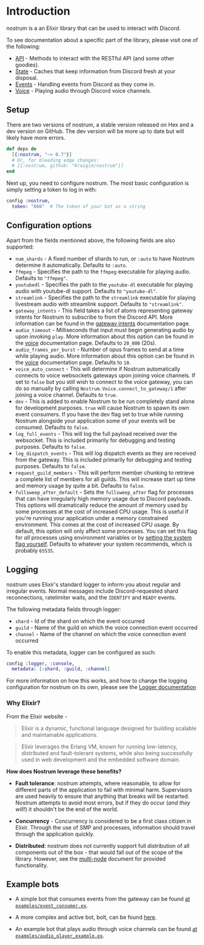 # Introduction

nostrum is a an Elixir library that can be used to interact with Discord.

To see documentation about a specific part of the library, please visit one of
the following:

* [API](api.html) - Methods to interact with the RESTful API (and some other goodies).
* [State](state.html) - Caches that keep information from Discord fresh at your disposal.
* [Events](events.html) - Handling events from Discord as they come in.
* [Voice](voice.html) - Playing audio through Discord voice channels.

## Setup

There are two versions of nostrum, a stable version released on Hex and a dev
version on GitHub. The dev version will be more up to date but will likely
have more errors.

```elixir
def deps do
  [{:nostrum, "~> 0.7"}]
  # Or, for bleeding edge changes:
  # [{:nostrum, github: "Kraigie/nostrum"}]
end
```

Next up, you need to configure nostrum. The most basic configuration is simply
setting a token to log in with:

```elixir
config :nostrum,
  token: "666"  # The token of your bot as a string
```


## Configuration options

Apart from the fields mentioned above, the following fields are also supported:

 - `num_shards` - A fixed number of shards to run, or `:auto` to have Nostrum
   determine it automatically. Defaults to `:auto`.
 - `ffmpeg` - Specifies the path to the `ffmpeg` executable for playing audio.
   Defaults to `"ffmpeg"`.
 - `youtubedl` - Specifies the path to the `youtube-dl` executable for playing
   audio with youtube-dl support. Defaults to `"youtube-dl"`.
 - `streamlink` - Specifies the path to the `streamlink` executable for playing
   livestream audio with streamlink support. Defaults to `"streamlink"`.
 - `gateway_intents` - This field takes a list of atoms representing gateway
   intents for Nostrum to subscribe to from the Discord API. More information
   can be found in the [gateway intents](gateway-intents.html) documentation
   page.
 - `audio_timeout` - Milliseconds that input must begin generating audio by
   upon invoking `play`. More information about this option can be found in the
   [voice](voice.html) documentation page. Defaults to `20_000` (20s).
 - `audio_frames_per_burst` - Number of opus frames to send at a time while
   playing audio. More information about this option can be found in the
   [voice](voice.html) documentation page. Defaults to `10`.
 - `voice_auto_connect` - This will determine if Nostrum automatically connects
   to voice websockets gateways upon joining voice channels. If set to `false`
   but you still wish to connect to the voice gateway, you can do so manually
   by calling `Nostrum.Voice.connect_to_gateway/1` after joining a voice
   channel. Defaults to `true`.
 - `dev` - This is added to enable Nostrum to be run completely stand alone for
   development purposes. `true` will cause Nostrum to spawn its own event
   consumers. If you have the dev flag set to true while running Nostrum
   alongside your application some of your events will be consumed. Defaults to
   `false`.
 - `log_full_events` - This will log the full payload received over the
   websocket. This is included primarily for debugging and testing purposes.
   Defaults to `false`.
 - `log_dispatch_events` - This will log dispatch events as they are received
   from the gateway. This is included primarily for debugging and testing
   purposes. Defaults to `false`. 
 - `request_guild_members` - This will perform member chunking to retrieve a
   complete list of members for all guilds. This will increase start up time
   and memory usage by quite a bit. Defaults to `false`.
 - `fullsweep_after_default` - Sets the `fullsweep_after` flag for processes
   that can have irregularly high memory usage due to Discord payloads. This
   options will dramatically reduce the amount of memory used by some processes
   at the cost of increased CPU usage. This is useful if you're running your
   application under a memory constrained environment. This comes at the cost
   of increased CPU usage. By default, this option will only affect some
   processes. You can set this flag for *all* processes using environment
   variables or by [setting the system flag
   yourself](http://erlang.org/doc/man/erlang.html#system_flag-2). Defaults to
   whatever your system recommends, which is probably `65535`.


## Logging

nostrum uses Elixir's standard logger to inform you about regular and irregular
events. Normal messages include Discord-requested shard reconnections,
ratelimiter waits, and the `IDENTIFY` and `READY` events.

The following metadata fields through logger:

 - `shard` - Id of the shard on which the event occurred
 - `guild` - Name of the guild on which the voice connection event occurred
 - `channel` - Name of the channel on which the voice connection event occurred

To enable this metadata, logger can be configured as such:
```elixir
config :logger, :console,
  metadata: [:shard, :guild, :channel]
```  

For more information on how this works, and how to change the logging
configuration for nostrum on its own, please see the [Logger
documentation](https://hexdocs.pm/logger/Logger.html)

### Why Elixir?

From the Elixir website -

> Elixir is a dynamic, functional language designed for building scalable and
> maintainable applications.

> Elixir leverages the Erlang VM, known for running low-latency, distributed
> and fault-tolerant systems, while also being successfully used in web
> development and the embedded software domain.

**How does Nostrum leverage these benefits?**

- **Fault tolerance**: nostrum attempts, where reasonable, to allow for
  different parts of the application to fail with minimal harm. Supervisors are
  used heavily to ensure that anything that breaks will be restarted. Nostrum
  attempts to avoid most errors, but if they do occur (*and they will!*) it
  shouldn't be the end of the world.

- **Concurrency** - Concurrency is considered to be a first class citizen in
  Elixir. Through the use of SMP and processes, information should travel
  through the application quickly.

- **Distributed**: nostrum does not currently support full distribution of all
  components out of the box - that would fall out of the scope of the library.
  However, see the [multi-node](../advanced/multi_node.md) document for
  provided functionality. 


## Example bots

- A simple bot that consumes events from the gateway can be found [at
  `examples/event_consumer.ex`](https://github.com/Kraigie/nostrum/blob/master/examples/event_consumer.ex).

- A more complex and active bot, bolt, can be found [here](https://github.com/jchristgit/bolt).

- An example bot that plays audio through voice channels can be found [at
  `examples/audio_player_example.ex`](https://github.com/Kraigie/nostrum/blob/master/examples/audio_player_example.ex).


<!-- vim: set textwidth=80 sw=2 ts=2: -->
